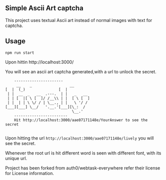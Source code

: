 ## Simple Ascii Art captcha

This project uses textual Ascii art instead of normal images with text for captcha.



## Usage
`npm run start` 

Upon hittin http://localhost:3000/

You will see an ascii art captcha generated,with a url to unlock the secret.


```
    ----------------------
     __    _                 __            
[  |  (_)               [  |           
 | |  __  _   __  .---.  | |   _   __  
 | | [  |[ \ [  ]/ /__\\ | |  [ \ [  ] 
 | |  | | \ \/ / | \__., | |   \ '/ /  
[___][___] \__/   '.__.'[___][\_:  /   
                              \__.'    
    ------------------------
    Hit http://localhost:3000/aae07171148e/YourAnswer to see the secret
    
```

Upon hitting the url `http://localhost:3000/aae07171148e/lively` you will see the secret.

Whenever the root url is hit different word is seen with different font, with its unique url.




Project has been forked from auth0/webtask-everywhere refer their license for License information.


